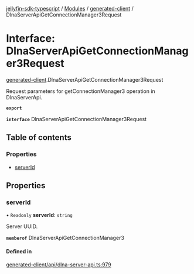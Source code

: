 [jellyfin-sdk-typescript](../README.md) / [Modules](../modules.md) / [generated-client](../modules/generated_client.md) / DlnaServerApiGetConnectionManager3Request

# Interface: DlnaServerApiGetConnectionManager3Request

[generated-client](../modules/generated_client.md).DlnaServerApiGetConnectionManager3Request

Request parameters for getConnectionManager3 operation in DlnaServerApi.

**`export`**

**`interface`** DlnaServerApiGetConnectionManager3Request

## Table of contents

### Properties

- [serverId](generated_client.DlnaServerApiGetConnectionManager3Request.md#serverid)

## Properties

### serverId

• `Readonly` **serverId**: `string`

Server UUID.

**`memberof`** DlnaServerApiGetConnectionManager3

#### Defined in

[generated-client/api/dlna-server-api.ts:979](https://github.com/thornbill/jellyfin-sdk-typescript/blob/e430881/src/generated-client/api/dlna-server-api.ts#L979)
